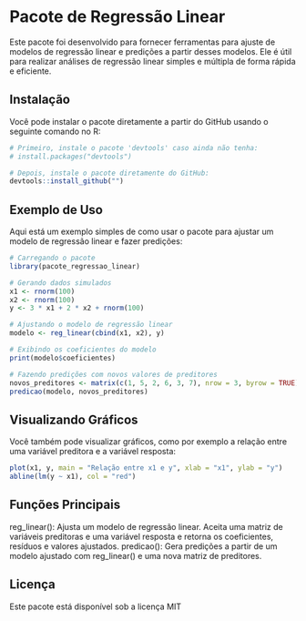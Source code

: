 # Pacote de Regressão Linear

Este pacote foi desenvolvido para fornecer ferramentas para ajuste de modelos de regressão linear e predições a partir desses modelos. Ele é útil para realizar análises de regressão linear simples e múltipla de forma rápida e eficiente.

## Instalação

Você pode instalar o pacote diretamente a partir do GitHub usando o seguinte comando no R:

```r
# Primeiro, instale o pacote 'devtools' caso ainda não tenha:
# install.packages("devtools")

# Depois, instale o pacote diretamente do GitHub:
devtools::install_github("")
```

## Exemplo de Uso
Aqui está um exemplo simples de como usar o pacote para ajustar um modelo de regressão linear e fazer predições:
```r
# Carregando o pacote
library(pacote_regressao_linear)

# Gerando dados simulados
x1 <- rnorm(100)
x2 <- rnorm(100)
y <- 3 * x1 + 2 * x2 + rnorm(100)

# Ajustando o modelo de regressão linear
modelo <- reg_linear(cbind(x1, x2), y)

# Exibindo os coeficientes do modelo
print(modelo$coeficientes)

# Fazendo predições com novos valores de preditores
novos_preditores <- matrix(c(1, 5, 2, 6, 3, 7), nrow = 3, byrow = TRUE)
predicao(modelo, novos_preditores)


```

## Visualizando Gráficos
Você também pode visualizar gráficos, como por exemplo a relação entre uma variável preditora e a variável resposta:
```r
plot(x1, y, main = "Relação entre x1 e y", xlab = "x1", ylab = "y")
abline(lm(y ~ x1), col = "red")
```

## Funções Principais
reg_linear(): Ajusta um modelo de regressão linear. Aceita uma matriz de variáveis preditoras e uma variável resposta e retorna os coeficientes, resíduos e valores ajustados.
predicao(): Gera predições a partir de um modelo ajustado com reg_linear() e uma nova matriz de preditores.

## Licença
Este pacote está disponível sob a licença MIT
